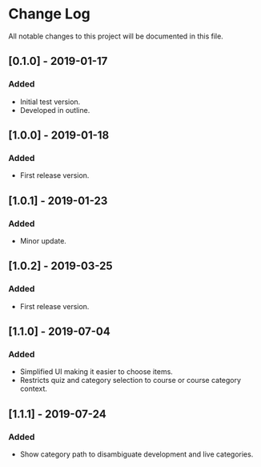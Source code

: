 # Change Log
All notable changes to this project will be documented in this file.


## [0.1.0] - 2019-01-17
### Added
- Initial test version.
- Developed in outline.

## [1.0.0] - 2019-01-18
### Added
- First release version.

## [1.0.1] - 2019-01-23
### Added
- Minor update.

## [1.0.2] - 2019-03-25
### Added
- First release version.

## [1.1.0] - 2019-07-04
### Added
- Simplified UI making it easier to choose items.
- Restricts quiz and category selection to course or course category context.

## [1.1.1] - 2019-07-24
### Added
- Show category path to disambiguate development and live categories.